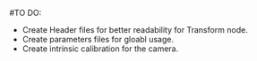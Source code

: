 #TO DO:
- Create Header files for better readability for Transform node.
- Create parameters files for gloabl usage.
- Create intrinsic calibration for the camera.
